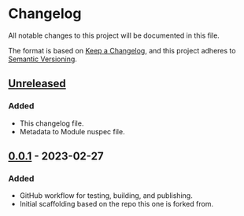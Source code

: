 # Changelog

All notable changes to this project will be documented in this file.

The format is based on [Keep a Changelog](https://keepachangelog.com/en/1.0.0), and this project adheres to [Semantic Versioning](https://semver.org/spec/v2.0.0.html).

## [Unreleased]

### Added

- This changelog file.
- Metadata to Module nuspec file.

## [0.0.1] - 2023-02-27

### Added

- GitHub workflow for testing, building, and publishing.
- Initial scaffolding based on the repo this one is forked from.

[unreleased]: https://github.com/beau-witter/NetworkAnalyzer/compare/v0.0.1...HEAD
[0.0.1]: https://github.com/beau-witter/NetworkAnalyzer/releases/tag/v0.0.1
